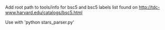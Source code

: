 Add root path to tools/info for bsc5 and bsc5 labels list found on
http://tdc-www.harvard.edu/catalogs/bsc5.html

Use with 'python stars_parser.py'